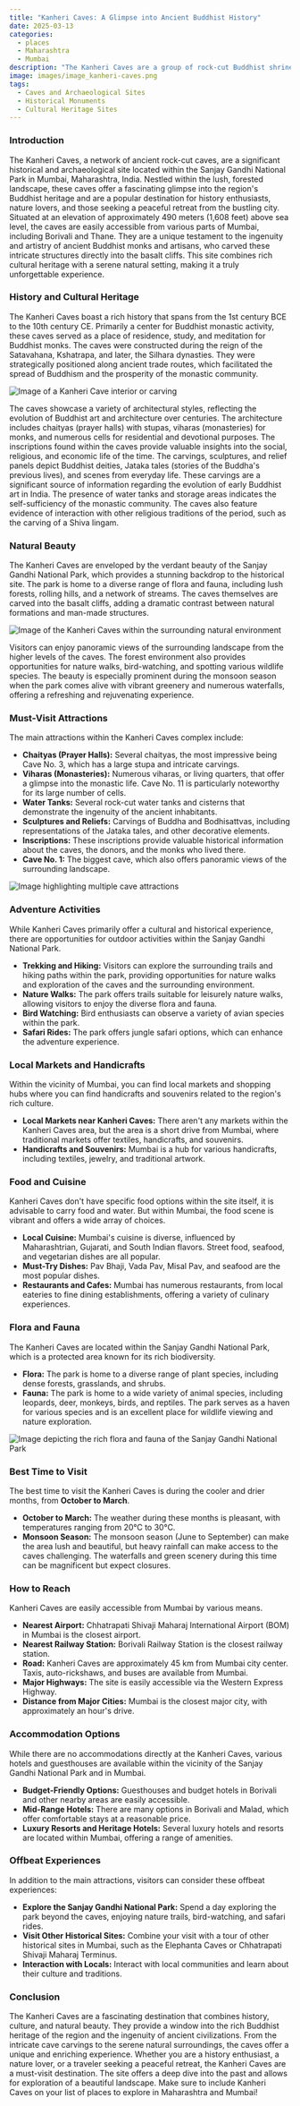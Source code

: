 ```yaml
---
title: "Kanheri Caves: A Glimpse into Ancient Buddhist History"
date: 2025-03-13
categories:
  - places
  - Maharashtra
  - Mumbai
description: "The Kanheri Caves are a group of rock-cut Buddhist shrines located on the slopes of the Western Ghats near Mumbai, India. These caves date back to the 2nd century BCE and were part of the Karla-Letoon group of caves. They feature intricate carvings, stupas, viharas (monasteries), and chaityas (prayer halls). The Kanheri Caves are a testament to the rich Buddhist history of India and are surrounded by lush greenery, offering a serene retreat from the bustling city below."
image: images/image_kanheri-caves.png
tags: 
  - Caves and Archaeological Sites
  - Historical Monuments
  - Cultural Heritage Sites
---
```



### **Introduction**

The Kanheri Caves, a network of ancient rock-cut caves, are a significant historical and archaeological site located within the Sanjay Gandhi National Park in Mumbai, Maharashtra, India. Nestled within the lush, forested landscape, these caves offer a fascinating glimpse into the region's Buddhist heritage and are a popular destination for history enthusiasts, nature lovers, and those seeking a peaceful retreat from the bustling city. Situated at an elevation of approximately 490 meters (1,608 feet) above sea level, the caves are easily accessible from various parts of Mumbai, including Borivali and Thane. They are a unique testament to the ingenuity and artistry of ancient Buddhist monks and artisans, who carved these intricate structures directly into the basalt cliffs. This site combines rich cultural heritage with a serene natural setting, making it a truly unforgettable experience.

### **History and Cultural Heritage**

The Kanheri Caves boast a rich history that spans from the 1st century BCE to the 10th century CE. Primarily a center for Buddhist monastic activity, these caves served as a place of residence, study, and meditation for Buddhist monks. The caves were constructed during the reign of the Satavahana, Kshatrapa, and later, the Silhara dynasties. They were strategically positioned along ancient trade routes, which facilitated the spread of Buddhism and the prosperity of the monastic community.

<img src="PLACEHOLDER_IMAGE_HISTORY_AND_CULTURE" alt="Image of a Kanheri Cave interior or carving">

The caves showcase a variety of architectural styles, reflecting the evolution of Buddhist art and architecture over centuries. The architecture includes chaityas (prayer halls) with stupas, viharas (monasteries) for monks, and numerous cells for residential and devotional purposes. The inscriptions found within the caves provide valuable insights into the social, religious, and economic life of the time. The carvings, sculptures, and relief panels depict Buddhist deities, Jataka tales (stories of the Buddha's previous lives), and scenes from everyday life. These carvings are a significant source of information regarding the evolution of early Buddhist art in India. The presence of water tanks and storage areas indicates the self-sufficiency of the monastic community. The caves also feature evidence of interaction with other religious traditions of the period, such as the carving of a Shiva lingam.

### **Natural Beauty**

The Kanheri Caves are enveloped by the verdant beauty of the Sanjay Gandhi National Park, which provides a stunning backdrop to the historical site. The park is home to a diverse range of flora and fauna, including lush forests, rolling hills, and a network of streams. The caves themselves are carved into the basalt cliffs, adding a dramatic contrast between natural formations and man-made structures.

<img src="PLACEHOLDER_IMAGE_NATURAL_BEAUTY_PANORAMIC" alt="Image of the Kanheri Caves within the surrounding natural environment">

Visitors can enjoy panoramic views of the surrounding landscape from the higher levels of the caves. The forest environment also provides opportunities for nature walks, bird-watching, and spotting various wildlife species. The beauty is especially prominent during the monsoon season when the park comes alive with vibrant greenery and numerous waterfalls, offering a refreshing and rejuvenating experience.

### **Must-Visit Attractions**

The main attractions within the Kanheri Caves complex include:

*   **Chaityas (Prayer Halls):** Several chaityas, the most impressive being Cave No. 3, which has a large stupa and intricate carvings.
*   **Viharas (Monasteries):** Numerous viharas, or living quarters, that offer a glimpse into the monastic life. Cave No. 11 is particularly noteworthy for its large number of cells.
*   **Water Tanks:** Several rock-cut water tanks and cisterns that demonstrate the ingenuity of the ancient inhabitants.
*   **Sculptures and Reliefs:** Carvings of Buddha and Bodhisattvas, including representations of the Jataka tales, and other decorative elements.
*   **Inscriptions:** These inscriptions provide valuable historical information about the caves, the donors, and the monks who lived there.
*   **Cave No. 1:** The biggest cave, which also offers panoramic views of the surrounding landscape.

<img src="PLACEHOLDER_IMAGE_MUST_VISIT_ATTRACTIONS_CAVES" alt="Image highlighting multiple cave attractions">

### **Adventure Activities**

While Kanheri Caves primarily offer a cultural and historical experience, there are opportunities for outdoor activities within the Sanjay Gandhi National Park.

*   **Trekking and Hiking:** Visitors can explore the surrounding trails and hiking paths within the park, providing opportunities for nature walks and exploration of the caves and the surrounding environment.
*   **Nature Walks:** The park offers trails suitable for leisurely nature walks, allowing visitors to enjoy the diverse flora and fauna.
*   **Bird Watching:** Bird enthusiasts can observe a variety of avian species within the park.
*   **Safari Rides:** The park offers jungle safari options, which can enhance the adventure experience.

### **Local Markets and Handicrafts**

Within the vicinity of Mumbai, you can find local markets and shopping hubs where you can find handicrafts and souvenirs related to the region's rich culture.

*   **Local Markets near Kanheri Caves:** There aren't any markets within the Kanheri Caves area, but the area is a short drive from Mumbai, where traditional markets offer textiles, handicrafts, and souvenirs.
*   **Handicrafts and Souvenirs:** Mumbai is a hub for various handicrafts, including textiles, jewelry, and traditional artwork.

### **Food and Cuisine**

Kanheri Caves don't have specific food options within the site itself, it is advisable to carry food and water. But within Mumbai, the food scene is vibrant and offers a wide array of choices.

*   **Local Cuisine:** Mumbai's cuisine is diverse, influenced by Maharashtrian, Gujarati, and South Indian flavors. Street food, seafood, and vegetarian dishes are all popular.
*   **Must-Try Dishes:** Pav Bhaji, Vada Pav, Misal Pav, and seafood are the most popular dishes.
*   **Restaurants and Cafes:** Mumbai has numerous restaurants, from local eateries to fine dining establishments, offering a variety of culinary experiences.

### **Flora and Fauna**

The Kanheri Caves are located within the Sanjay Gandhi National Park, which is a protected area known for its rich biodiversity.

*   **Flora:** The park is home to a diverse range of plant species, including dense forests, grasslands, and shrubs.
*   **Fauna:** The park is home to a wide variety of animal species, including leopards, deer, monkeys, birds, and reptiles. The park serves as a haven for various species and is an excellent place for wildlife viewing and nature exploration.

<img src="PLACEHOLDER_IMAGE_FLORA_AND_FAUNA_PARK" alt="Image depicting the rich flora and fauna of the Sanjay Gandhi National Park">

### **Best Time to Visit**

The best time to visit the Kanheri Caves is during the cooler and drier months, from **October to March**.

*   **October to March:** The weather during these months is pleasant, with temperatures ranging from 20°C to 30°C.
*   **Monsoon Season:** The monsoon season (June to September) can make the area lush and beautiful, but heavy rainfall can make access to the caves challenging. The waterfalls and green scenery during this time can be magnificent but expect closures.

### **How to Reach**

Kanheri Caves are easily accessible from Mumbai by various means.

*   **Nearest Airport:** Chhatrapati Shivaji Maharaj International Airport (BOM) in Mumbai is the closest airport.
*   **Nearest Railway Station:** Borivali Railway Station is the closest railway station.
*   **Road:** Kanheri Caves are approximately 45 km from Mumbai city center. Taxis, auto-rickshaws, and buses are available from Mumbai.
*   **Major Highways:** The site is easily accessible via the Western Express Highway.
*   **Distance from Major Cities:** Mumbai is the closest major city, with approximately an hour's drive.

### **Accommodation Options**

While there are no accommodations directly at the Kanheri Caves, various hotels and guesthouses are available within the vicinity of the Sanjay Gandhi National Park and in Mumbai.

*   **Budget-Friendly Options:** Guesthouses and budget hotels in Borivali and other nearby areas are easily accessible.
*   **Mid-Range Hotels:** There are many options in Borivali and Malad, which offer comfortable stays at a reasonable price.
*   **Luxury Resorts and Heritage Hotels:** Several luxury hotels and resorts are located within Mumbai, offering a range of amenities.

### **Offbeat Experiences**

In addition to the main attractions, visitors can consider these offbeat experiences:

*   **Explore the Sanjay Gandhi National Park:** Spend a day exploring the park beyond the caves, enjoying nature trails, bird-watching, and safari rides.
*   **Visit Other Historical Sites:** Combine your visit with a tour of other historical sites in Mumbai, such as the Elephanta Caves or Chhatrapati Shivaji Maharaj Terminus.
*   **Interaction with Locals:** Interact with local communities and learn about their culture and traditions.

### **Conclusion**

The Kanheri Caves are a fascinating destination that combines history, culture, and natural beauty. They provide a window into the rich Buddhist heritage of the region and the ingenuity of ancient civilizations. From the intricate cave carvings to the serene natural surroundings, the caves offer a unique and enriching experience. Whether you are a history enthusiast, a nature lover, or a traveler seeking a peaceful retreat, the Kanheri Caves are a must-visit destination. The site offers a deep dive into the past and allows for exploration of a beautiful landscape. Make sure to include Kanheri Caves on your list of places to explore in Maharashtra and Mumbai!



